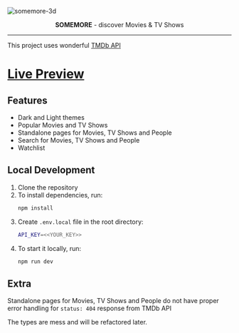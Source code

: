 ![somemore-3d](https://user-images.githubusercontent.com/104111832/218467925-5373fb45-b0fd-4415-8083-3cb8764f7edd.jpg)

<p align="center">
  <b>SOMEMORE</b> - discover Movies & TV Shows
</p>

---

This project uses wonderful [TMDb API](https://www.themoviedb.org/)

# [Live Preview](https://somemore.vercel.app)

## Features

+ Dark and Light themes
+ Popular Movies and TV Shows
+ Standalone pages for Movies, TV Shows and People
+ Search for Movies, TV Shows and People
+ Watchlist

## Local Development

1. Clone the repository
1. To install dependencies, run:
   ```sh
   npm install
   ```
1. Create `.env.local` file in the root directory:
   ```sh
   API_KEY=<<YOUR_KEY>>
   ```
1. To start it locally, run:
   ```sh
   npm run dev
   ```

## Extra

Standalone pages for Movies, TV Shows and People do not have proper error handling for `status: 404` response from TMDb API

The types are mess and will be refactored later.